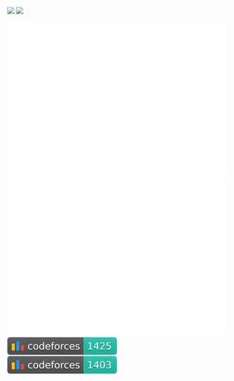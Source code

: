 ![](https://raw.githubusercontent.com/your-github-username/cf-stats/main/output/light_card.svg#gh-dark-mode-only)
![](https://raw.githubusercontent.com/your-github-username/cf-stats/main/output/light_card.svg)

![](https://github.com/MogiliManikanta/CodeForces-Status/blob/main/output/light_card.svg#gh-dark-mode-only)
![](https://github.com/MogiliManikanta/CodeForces-Status/blob/main/output/light_card.svg)
![](https://github.com/MogiliManikanta/CodeForces-Status/blob/main/output/max_rating.svg)
![](https://github.com/MogiliManikanta/CodeForces-Status/blob/main/output/rating.svg)
